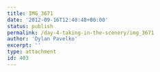 ```yaml
---
title: IMG_3671
date: '2012-09-16T12:40:48+00:00'
status: publish
permalink: /day-4-taking-in-the-scenery/img_3671
author: 'Dylan Pavelko'
excerpt: ''
type: attachment
id: 403
---
```

<!DOCTYPE html PUBLIC "-//W3C//DTD HTML 4.0 Transitional//EN" "http://www.w3.org/TR/REC-html40/loose.dtd">
<?xml encoding="UTF-8">
